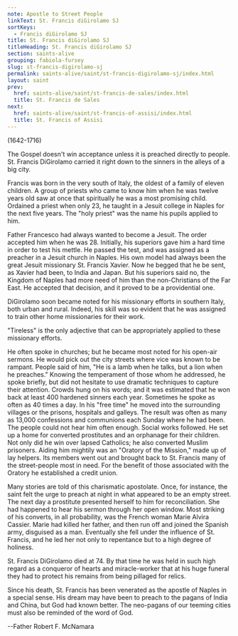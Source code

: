 ```yaml
---
note: Apostle to Street People
linkText: St. Francis diGirolamo SJ
sortKeys:
  - Francis diGirolamo SJ
title: St. Francis diGirolamo SJ
titleHeading: St. Francis diGirolamo SJ
section: saints-alive
grouping: fabiola-fursey
slug: st-francis-digirolamo-sj
permalink: saints-alive/saint/st-francis-digirolamo-sj/index.html
layout: saint
prev:
  href: saints-alive/saint/st-francis-de-sales/index.html
  title: St. Francis de Sales
next:
  href: saints-alive/saint/st-francis-of-assisi/index.html
  title: St. Francis of Assisi
---
```

(1642-1716)

The Gospel doesn't win acceptance unless it is preached directly to people. St. Francis DiGirolamo carried it right down to the sinners in the alleys of a big city.

Francis was born in the very south of Italy, the oldest of a family of eleven children. A group of priests who came to know him when he was twelve years old saw at once that spiritually he was a most promising child. Ordained a priest when only 23, he taught in a Jesuit college in Naples for the next five years. The "holy priest" was the name his pupils applied to him.

Father Francesco had always wanted to become a Jesuit. The order accepted him when he was 28. Initially, his superiors gave him a hard time in order to test his mettle. He passed the test, and was assigned as a preacher in a Jesuit church in Naples. His own model had always been the great Jesuit missionary St. Francis Xavier. Now he begged that he be sent, as Xavier had been, to India and Japan. But his superiors said no, the Kingdom of Naples had more need of him than the non-Christians of the Far East. He accepted that decision, and it proved to be a providential one.

DiGirolamo soon became noted for his missionary efforts in southern Italy, both urban and rural. Indeed, his skill was so evident that he was assigned to train other home missionaries for their work.

"Tireless" is the only adjective that can be appropriately applied to these missionary efforts.

He often spoke in churches; but he became most noted for his open-air sermons. He would pick out the city streets where vice was known to be rampant. People said of him, "He is a lamb when he talks, but a lion when he preaches." Knowing the temperament of those whom he addressed, he spoke briefly, but did not hesitate to use dramatic techniques to capture their attention. Crowds hung on his words; and it was estimated that he won back at least 400 hardened sinners each year. Sometimes he spoke as often as 40 times a day. In his "free time" he moved into the surrounding villages or the prisons, hospitals and galleys. The result was often as many as 13,000 confessions and communions each Sunday where he had been. The people could not hear him often enough. Social works followed. He set up a home for converted prostitutes and an orphanage for their children. Not only did he win over lapsed Catholics; he also converted Muslim prisoners. Aiding him mightily was an "Oratory of the Mission," made up of lay helpers. Its members went out and brought back to St. Francis many of the street-people most in need. For the benefit of those associated with the Oratory he established a credit union.

Many stories are told of this charismatic apostolate. Once, for instance, the saint felt the urge to preach at night in what appeared to be an empty street. The next day a prostitute presented herself to him for reconciliation. She had happened to hear his sermon through her open window. Most striking of his converts, in all probability, was the French woman Marie Alvira Cassier. Marie had killed her father, and then run off and joined the Spanish army, disguised as a man. Eventually she fell under the influence of St. Francis, and he led her not only to repentance but to a high degree of holiness.

St. Francis DiGirolamo died at 74. By that time he was held in such high regard as a conqueror of hearts and miracle-worker that at his huge funeral they had to protect his remains from being pillaged for relics.

Since his death, St. Francis has been venerated as the apostle of Naples in a special sense. His dream may have been to preach to the pagans of India and China, but God had known better. The neo-pagans of our teeming cities must also be reminded of the word of God.

\--Father Robert F. McNamara